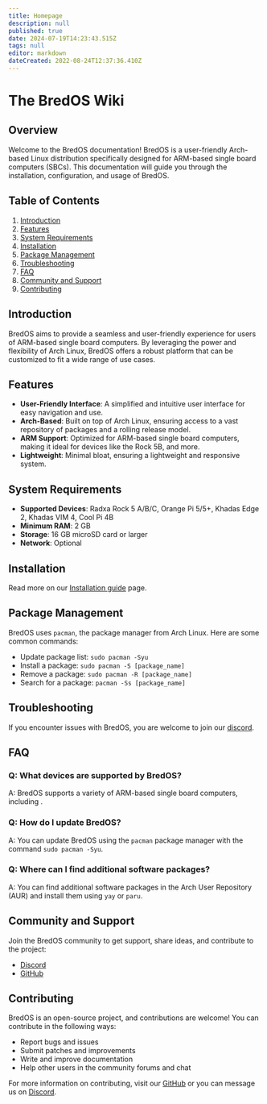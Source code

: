 ```yaml
---
title: Homepage
description: null
published: true
date: 2024-07-19T14:23:43.515Z
tags: null
editor: markdown
dateCreated: 2022-08-24T12:37:36.410Z
---
```


# The BredOS Wiki

## Overview

Welcome to the BredOS documentation! BredOS is a user-friendly Arch-based Linux distribution specifically designed for ARM-based single board computers (SBCs). This documentation will guide you through the installation, configuration, and usage of BredOS.

## Table of Contents

1. [Introduction](#introduction)
2. [Features](#features)
3. [System Requirements](#system-requirements)
4. [Installation](/installation)
5. [Package Management](#package-management)
6. [Troubleshooting](#troubleshooting)
7. [FAQ](#faq)
8. [Community and Support](#community-and-support)
9. [Contributing](#contributing)

## Introduction

BredOS aims to provide a seamless and user-friendly experience for users of ARM-based single board computers. By leveraging the power and flexibility of Arch Linux, BredOS offers a robust platform that can be customized to fit a wide range of use cases.

## Features

- **User-Friendly Interface**: A simplified and intuitive user interface for easy navigation and use.
- **Arch-Based**: Built on top of Arch Linux, ensuring access to a vast repository of packages and a rolling release model.
- **ARM Support**: Optimized for ARM-based single board computers, making it ideal for devices like the Rock 5B, and more.
- **Lightweight**: Minimal bloat, ensuring a lightweight and responsive system.

## System Requirements

- **Supported Devices**: Radxa Rock 5 A/B/C, Orange Pi 5/5+, Khadas Edge 2, Khadas VIM 4, Cool Pi 4B
- **Minimum RAM**: 2 GB
- **Storage**: 16 GB microSD card or larger
- **Network**: Optional

## Installation

Read more on our [Installation guide](/installation) page.

## Package Management

BredOS uses `pacman`, the package manager from Arch Linux. Here are some common commands:

- Update package list: `sudo pacman -Syu`
- Install a package: `sudo pacman -S [package_name]`
- Remove a package: `sudo pacman -R [package_name]`
- Search for a package: `pacman -Ss [package_name]`

## Troubleshooting

If you encounter issues with BredOS, you are welcome to join our [discord](https://discord.gg/jwhxuyKXaa).

## FAQ

### Q: What devices are supported by BredOS?

A: BredOS supports a variety of ARM-based single board computers, including .

### Q: How do I update BredOS?

A: You can update BredOS using the `pacman` package manager with the command `sudo pacman -Syu`.

### Q: Where can I find additional software packages?

A: You can find additional software packages in the Arch User Repository (AUR) and install them using `yay` or `paru`.

## Community and Support

Join the BredOS community to get support, share ideas, and contribute to the project:

- [Discord](https://discord.gg/jwhxuyKXaa)
- [GitHub](http://github.com/BredOS)

## Contributing

BredOS is an open-source project, and contributions are welcome! You can contribute in the following ways:

- Report bugs and issues
- Submit patches and improvements
- Write and improve documentation
- Help other users in the community forums and chat

For more information on contributing, visit our [GitHub](http://github.com/BredOS) or you can message us on [Discord](https://discord.gg/jwhxuyKXaa).
